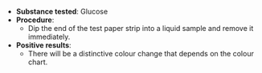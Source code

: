 - **Substance tested**: Glucose
- **Procedure**:
	- Dip the end of the test paper strip into a liquid sample and remove it immediately.
- **Positive results**:
	- There will be a distinctive colour change that depends on the colour chart.
